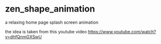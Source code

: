 # zen_shape_animation
a relaxing home page splash screen animation

the idea is taken from this youtube video
https://www.youtube.com/watch?v=dhfQnmGXSwU
